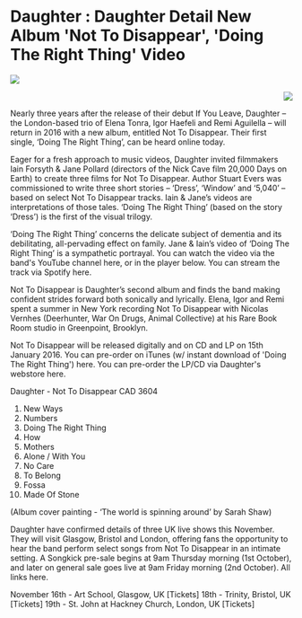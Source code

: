 # Daughter : Daughter Detail New Album 'Not To Disappear', 'Doing The Right Thing' Video 

<img src="/Images/Eliot Lee Hazel/">

<p align="right">
<img src="/Text/Resources/nottodissapear">
</p>

Nearly three years after the release of their debut If You Leave, Daughter – the London-based trio of Elena Tonra, Igor Haefeli and Remi Aguilella – will return in 2016 with a new album, entitled Not To Disappear.  Their first single, ‘Doing The Right Thing’, can be heard online today.

Eager for a fresh approach to music videos, Daughter invited filmmakers Iain Forsyth & Jane Pollard (directors of the Nick Cave film 20,000 Days on Earth) to create three films for Not To Disappear.  Author Stuart Evers was commissioned to write three short stories – ‘Dress’, ‘Window’ and ‘5,040’ – based on select Not To Disappear tracks.  Iain & Jane’s videos are interpretations of those tales.  ‘Doing The Right Thing’ (based on the story ‘Dress’) is the first of the visual trilogy.

‘Doing The Right Thing’ concerns the delicate subject of dementia and its debilitating, all-pervading effect on family.  Jane & Iain’s video of ‘Doing The Right Thing’ is a sympathetic portrayal.  You can watch the video via the band's YouTube channel here, or in the player below.  You can stream the track via Spotify here.

Not To Disappear is Daughter’s second album and finds the band making confident strides forward both sonically and lyrically.  Elena, Igor and Remi spent a summer in New York recording Not To Disappear with Nicolas Vernhes (Deerhunter, War On Drugs, Animal Collective) at his Rare Book Room studio in Greenpoint, Brooklyn. 

Not To Disappear will be released digitally and on CD and LP on 15th January 2016.
You can pre-order on iTunes (w/ instant download of 'Doing The Right Thing') here.
You can pre-order the LP/CD via Daughter's webstore here.

[](https://www.youtube.com/watch?v=bU5F-DvGLkA)

Daughter - Not To Disappear
CAD 3604 

1. New Ways
2. Numbers
3. Doing The Right Thing
4. How
5. Mothers 
6. Alone / With You
7. No Care
8. To Belong
9. Fossa
10. Made Of Stone 

(Album cover painting - ‘The world is spinning around’ by Sarah Shaw)

Daughter have confirmed details of three UK live shows this November. They will visit Glasgow, Bristol and London, offering fans the opportunity to hear the band perform select songs from Not To Disappear in an intimate setting.  A Songkick pre-sale begins at 9am Thursday morning (1st October), and later on general sale goes live at 9am Friday morning (2nd October).  All links here.

November
16th - Art School, Glasgow, UK [Tickets]
18th - Trinity, Bristol, UK [Tickets]
19th - St. John at Hackney Church, London, UK [Tickets]
